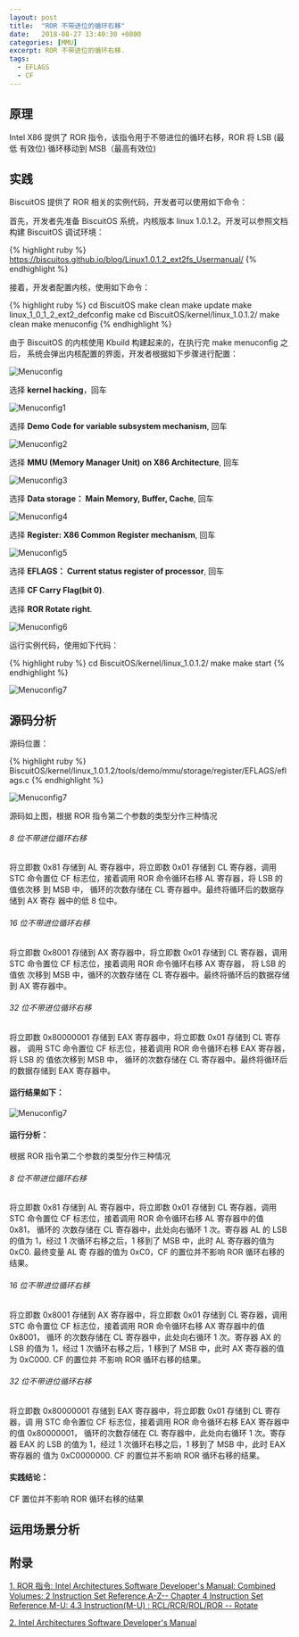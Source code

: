 ```yaml
---
layout: post
title:  "ROR 不带进位的循环右移"
date:   2018-08-27 13:40:30 +0800
categories: [MMU]
excerpt: ROR 不带进位的循环右移.
tags:
  - EFLAGS
  - CF
---
```


## 原理

Intel X86 提供了 ROR 指令，该指令用于不带进位的循环右移，ROR 将 LSB (最低
有效位) 循环移动到 MSB（最高有效位)

## 实践

BiscuitOS 提供了 ROR 相关的实例代码，开发者可以使用如下命令：

首先，开发者先准备 BiscuitOS 系统，内核版本 linux 1.0.1.2。开发可以参照文档
构建 BiscuitOS 调试环境：

{% highlight ruby %}
https://biscuitos.github.io/blog/Linux1.0.1.2_ext2fs_Usermanual/
{% endhighlight %}


接着，开发者配置内核，使用如下命令：

{% highlight ruby %}
cd BiscuitOS
make clean
make update
make linux_1_0_1_2_ext2_defconfig
make
cd BiscuitOS/kernel/linux_1.0.1.2/
make clean
make menuconfig
{% endhighlight %}

由于 BiscuitOS 的内核使用 Kbuild 构建起来的，在执行完 make menuconfig 之后，
系统会弹出内核配置的界面，开发者根据如下步骤进行配置：

![Menuconfig](https://raw.githubusercontent.com/EmulateSpace/PictureSet/master/BiscuitOS/kernel/MMU000003.png)

选择 **kernel hacking**，回车

![Menuconfig1](https://raw.githubusercontent.com/EmulateSpace/PictureSet/master/BiscuitOS/kernel/MMU000004.png)

选择 **Demo Code for variable subsystem mechanism**, 回车

![Menuconfig2](https://raw.githubusercontent.com/EmulateSpace/PictureSet/master/BiscuitOS/kernel/MMU000005.png)

选择 **MMU (Memory Manager Unit) on X86 Architecture**, 回车

![Menuconfig3](https://raw.githubusercontent.com/EmulateSpace/PictureSet/master/BiscuitOS/kernel/MMU000006.png)

选择 **Data storage： Main  Memory, Buffer, Cache**, 回车

![Menuconfig4](https://raw.githubusercontent.com/EmulateSpace/PictureSet/master/BiscuitOS/kernel/MMU000007.png)

选择 **Register: X86 Common Register mechanism**, 回车

![Menuconfig5](https://raw.githubusercontent.com/EmulateSpace/PictureSet/master/BiscuitOS/kernel/MMU000008.png)

选择 **EFLAGS： Current status register of processor**, 回车

选择 **CF    Carry Flag(bit 0)**.

选择 **ROR  Rotate right**.

![Menuconfig6](https://raw.githubusercontent.com/EmulateSpace/PictureSet/master/BiscuitOS/kernel/MMU000099.png)

运行实例代码，使用如下代码：

{% highlight ruby %}
cd BiscuitOS/kernel/linux_1.0.1.2/
make 
make start
{% endhighlight %}

![Menuconfig7](https://raw.githubusercontent.com/EmulateSpace/PictureSet/master/BiscuitOS/kernel/MMU000100.png)

## 源码分析

源码位置：

{% highlight ruby %}
BiscuitOS/kernel/linux_1.0.1.2/tools/demo/mmu/storage/register/EFLAGS/eflags.c
{% endhighlight %}

![Menuconfig7](https://raw.githubusercontent.com/EmulateSpace/PictureSet/master/BiscuitOS/kernel/MMU000101.png)

源码如上图，根据 ROR 指令第二个参数的类型分作三种情况

###### 8 位不带进位循环右移

将立即数 0x81 存储到 AL 寄存器中，将立即数 0x01 存储到 CL 寄存器，调用 STC 
命令置位 CF 标志位，接着调用 ROR 命令循环右移 AL 寄存器，将 LSB 的值依次移
到 MSB 中， 循环的次数存储在 CL 寄存器中。最终将循环后的数据存储到 AX 寄存
器中的低 8 位中。

###### 16 位不带进位循环右移

将立即数 0x8001 存储到 AX 寄存器中，将立即数 0x01 存储到 CL 寄存器，调用 
STC 命令置位 CF 标志位，接着调用 ROR 命令循环右移 AX 寄存器， 将 LSB 的值依
次移到 MSB 中，循环的次数存储在 CL 寄存器中。最终将循环后的数据存储到 AX 
寄存器中。

###### 32 位不带进位循环右移

将立即数 0x80000001 存储到 EAX 寄存器中，将立即数 0x01 存储到 CL 寄存器，
调用 STC 命令置位 CF 标志位，接着调用 ROR 命令循环右移 EAX 寄存器，将 LSB 的
值依次移到 MSB 中， 循环的次数存储在 CL 寄存器中。最终将循环后的数据存储到 
EAX 寄存器中。

#### 运行结果如下：

![Menuconfig7](https://raw.githubusercontent.com/EmulateSpace/PictureSet/master/BiscuitOS/kernel/MMU000102.png)

#### 运行分析：

根据 ROR 指令第二个参数的类型分作三种情况

###### 8 位不带进位循环右移

将立即数 0x81 存储到 AL 寄存器中，将立即数 0x01 存储到 CL 寄存器，调用 STC 
命令置位 CF 标志位，接着调用 ROR 命令循环右移 AL 寄存器中的值 0x81， 循环的
次数存储在 CL 寄存器中，此处向右循环 1 次。寄存器 AL 的 LSB 的值为 1，经过 
1 次循环右移之后，1 移到了 MSB 中，此时 AL 寄存器的值为 0xC0. 最终变量 AL 寄
存器的值为 0xC0，CF 的置位并不影响 ROR 循环右移的结果。

###### 16 位不带进位循环右移

将立即数 0x8001 存储到 AX 寄存器中，将立即数 0x01 存储到 CL 寄存器，调用 STC 
命令置位 CF 标志位，接着调用 ROR 命令循环右移 AX 寄存器中的值 0x8001， 循环
的次数存储在 CL 寄存器中，此处向右循环 1 次。寄存器 AX 的 LSB 的值为 1，经过 
1 次循环右移之后，1 移到了 MSB 中，此时 AX 寄存器的值为 0xC000. CF 的置位并
不影响 ROR 循环右移的结果。

###### 32 位不带进位循环右移

将立即数 0x80000001 存储到 EAX 寄存器中，将立即数 0x01 存储到 CL 寄存器，调
用 STC 命令置位 CF 标志位，接着调用 ROR 命令循环右移 EAX 寄存器中的值 
0x80000001， 循环的次数存储在 CL 寄存器中，此处向右循环 1 次。寄存器 EAX 
的 LSB 的值为 1，经过 1 次循环右移之后，1 移到了 MSB 中，此时 EAX 寄存器的
值为 0xC0000000. CF 的置位并不影响 ROR 循环右移的结果。

#### 实践结论：

CF 置位并不影响 ROR 循环右移的结果

## 运用场景分析

## 附录

[1. ROR 指令: Intel Architectures Software Developer's Manual: Combined Volumes: 2 Instruction Set Reference,A-Z-- Chapter 4 Instruction Set Reference,M-U: 4.3 Instruction(M-U) : RCL/RCR/ROL/ROR -- Rotate](https://software.intel.com/en-us/articles/intel-sdm)

[2. Intel Architectures Software Developer's Manual](https://github.com/BiscuitOS/Documentation/blob/master/Datasheet/Intel-IA32_DevelopmentManual.pdf)
